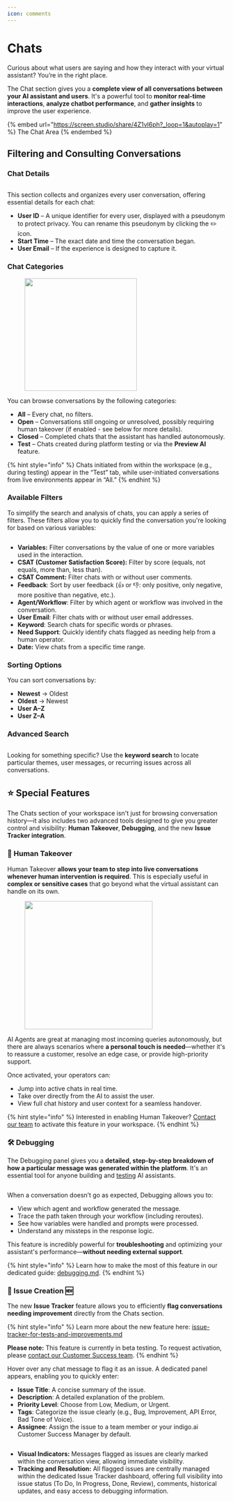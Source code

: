 ```yaml
---
icon: comments
---
```


# Chats

Curious about what users are saying and how they interact with your virtual assistant? You’re in the right place.

The Chat section gives you a **complete view of all conversations between your AI assistant and users**. It's a powerful tool to **monitor real-time interactions**, **analyze chatbot performance**, and **gather insights** to improve the user experience.

{% embed url="https://screen.studio/share/4Z1vl6ph?_loop=1&autoplay=1" %}
The Chat Area
{% endembed %}

## Filtering and Consulting Conversations

### Chat Details

<figure><img src="../../../.gitbook/assets/Screenshot 2025-04-03 alle 08.37.10.png" alt=""><figcaption></figcaption></figure>

This section collects and organizes every user conversation, offering essential details for each chat:

* **User ID** – A unique identifier for every user, displayed with a pseudonym to protect privacy. You can rename this pseudonym by clicking the ✏️ icon.
* **Start Time** – The exact date and time the conversation began.
* **User Email** – If the experience is designed to capture it.

### Chat Categories

<figure><img src="../../../.gitbook/assets/Screenshot 2025-04-03 alle 08.25.53.png" alt="" width="258"><figcaption></figcaption></figure>

You can browse conversations by the following categories:

* **All** – Every chat, no filters.
* **Open** – Conversations still ongoing or unresolved, possibly requiring human takeover (if enabled - see below for more details).
* **Closed** – Completed chats that the assistant has handled autonomously.
* **Test** – Chats created during platform testing or via the **Preview AI** feature.

{% hint style="info" %}
Chats initiated from within the workspace (e.g., during testing) appear in the “Test” tab, while user-initiated conversations from live environments appear in “All.”
{% endhint %}

### Available Filters

To simplify the search and analysis of chats, you can apply a series of filters. These filters allow you to quickly find the conversation you're looking for based on various variables:

<figure><img src="../../../.gitbook/assets/filtri disponibili.png" alt=""><figcaption></figcaption></figure>

* **Variables:** Filter conversations by the value of one or more variables used in the interaction.
* **CSAT (Customer Satisfaction Score):** Filter by score (equals, not equals, more than, less than).
* **CSAT Comment:** Filter chats with or without user comments.
* **Feedback**: Sort by user feedback (👍 or 👎: only positive, only negative, more positive than negative, etc.).
* **Agent/Workflow**: Filter by which agent or workflow was involved in the conversation.
* **User Email**: Filter chats with or without user email addresses.
* **Keyword**: Search chats for specific words or phrases.
* **Need Support**: Quickly identify chats flagged as needing help from a human operator.
* **Date:** View chats from a specific time range.

### Sorting Options

You can sort conversations by:

* **Newest** → Oldest
* **Oldest** → Newest
* **User A–Z**
* **User Z–A**

### Advanced Search

<figure><img src="../../../.gitbook/assets/Screenshot 2025-04-03 alle 08.34.50.png" alt=""><figcaption></figcaption></figure>

Looking for something specific? Use the **keyword search** to locate particular themes, user messages, or recurring issues across all conversations.

## ⭐️ Special Features

The Chats section of your workspace isn't just for browsing conversation history—it also includes two advanced tools designed to give you greater control and visibility: **Human Takeover**, **Debugging**, and the new **Issue Tracker integration**.

### 🤝 Human Takeover

Human Takeover **allows your team to step into live conversations whenever human intervention is required**. This is especially useful in **complex or sensitive cases** that go beyond what the virtual assistant can handle on its own.

<figure><img src="../../../.gitbook/assets/Screenshot 2025-04-03 alle 08.48.17.png" alt="" width="294"><figcaption></figcaption></figure>

AI Agents are great at managing most incoming queries autonomously, but there are always scenarios where **a personal touch is needed**—whether it's to reassure a customer, resolve an edge case, or provide high-priority support.

Once activated, your operators can:

* Jump into active chats in real time.
* Take over directly from the AI to assist the user.
* View full chat history and user context for a seamless handover.

{% hint style="info" %}
Interested in enabling Human Takeover? [Contact our team](../../../need-help/our-customer-success-team.md) to activate this feature in your workspace.
{% endhint %}

### 🛠 Debugging

The Debugging panel gives you a **detailed, step-by-step breakdown of how a particular message was generated within the platform**. It's an essential tool for anyone building and [testing](../../../build-your-ai-agents/testing-and-debugging.md) AI assistants.

<figure><img src="../../../.gitbook/assets/Screenshot 2025-04-03 alle 08.53.56.png" alt=""><figcaption></figcaption></figure>

When a conversation doesn’t go as expected, Debugging allows you to:

* View which agent and workflow generated the message.
* Trace the path taken through your workflow (including reroutes).
* See how variables were handled and prompts were processed.
* Understand any missteps in the response logic.

This feature is incredibly powerful for **troubleshooting** and optimizing your assistant's performance—**without needing external support**.

{% hint style="info" %}
Learn how to make the most of this feature in our dedicated guide: [debugging.md](debugging.md "mention").
{% endhint %}

### 🚩 Issue Creation 🆕

The new **Issue Tracker** feature allows you to efficiently **flag conversations needing improvement** directly from the Chats section.&#x20;

{% hint style="info" %}
Learn more about the new feature here: [issue-tracker-for-tests-and-improvements.md](../../../product-updates/latest-product-releases/issue-tracker-for-tests-and-improvements.md "mention")

**Please note:** This feature is currently in beta testing. To request activation, please [contact our Customer Success team](../../../need-help/our-customer-success-team.md).
{% endhint %}

Hover over any chat message to flag it as an issue. A dedicated panel appears, enabling you to quickly enter:

* **Issue Title**: A concise summary of the issue.
* **Description**: A detailed explanation of the problem.
* **Priority Level**: Choose from Low, Medium, or Urgent.
* **Tags**: Categorize the issue clearly (e.g., Bug, Improvement, API Error, Bad Tone of Voice).
* **Assignee**: Assign the issue to a team member or your indigo.ai Customer Success Manager by default.

<figure><img src="../../../.gitbook/assets/create issue from chat.png" alt=""><figcaption></figcaption></figure>

* **Visual Indicators:** Messages flagged as issues are clearly marked within the conversation view, allowing immediate visibility.
* **Tracking and Resolution:** All flagged issues are centrally managed within the dedicated Issue Tracker dashboard, offering full visibility into issue status (To Do, In Progress, Done, Review), comments, historical updates, and easy access to debugging information.
